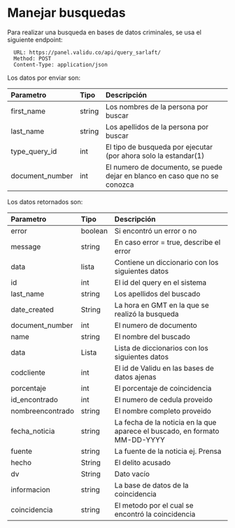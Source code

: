 Manejar busquedas
==================

Para realizar una busqueda en bases de datos criminales, se usa el siguiente endpoint:

      URL: https://panel.validu.co/api/query_sarlaft/                   
      Method: POST   
      Content-Type: application/json

Los datos por enviar son:

| Parametro      | Tipo | Descripción     |
| :---        |    :----   |          :--- |
|first_name|string|Los nombres de la persona por buscar|
|last_name|string|Los apellidos de la persona por buscar|
|type_query_id|int|El tipo de busqueda por ejecutar (por ahora solo la estandar(1)|
|document_number|int|El numero de documento, se puede dejar en blanco en caso que no se conozca|

Los datos retornados son:

| Parametro      | Tipo | Descripción     |
| :---        |    :----   |          :--- |
|error|boolean|Si encontró un error o no|
|message|string|En caso error = true, describe el error|
|data|lista|Contiene un diccionario con los siguientes datos|
|id|int|El id del query en el sistema|
|last_name|string|Los apellidos del buscado|
|date_created|String|La hora en GMT en la que se realizó la busqueda|
|document_number|int|El numero de documento|
|name|string|El nombre del buscado|
|data|Lista|Lista de diccionarios con los siguientes datos|
|codcliente|int|El id de Validu en las bases de datos ajenas|
|porcentaje|int|El porcentaje de coincidencia|
|id_encontrado|int|El numero de cedula proveido|
|nombreencontrado|string|El nombre completo proveido|
|fecha_noticia|string|La fecha de la noticia en la que aparece el buscado, en formato MM-DD-YYYY|
|fuente|string|La fuente de la noticia ej. Prensa|
|hecho|String|El delito acusado|
|dv|String|Dato vacío|
|informacion|string|La base de datos de la coincidencia|
|coincidencia|string|El metodo por el cual se encontró la coincidencia|


